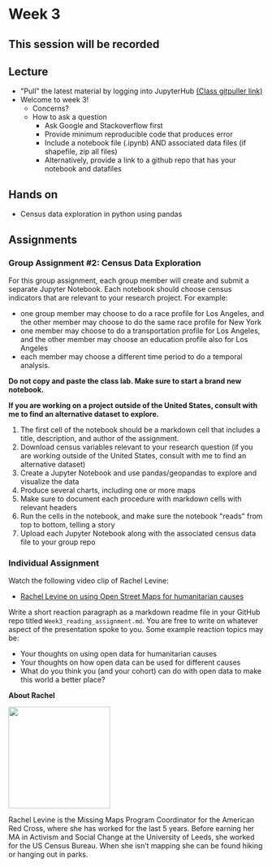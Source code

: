 # Week 3

## This session will be recorded

## Lecture
*   "Pull" the latest material by logging into JupyterHub [(Class gitpuller link)](https://jupyter.idre.ucla.edu/hub/user-redirect/git-pull?repo=https%3A%2F%2Fgithub.com%2Fyohman%2F21W-DH140&urlpath=tree%2F21W-DH140%2F&branch=master)
*   Welcome to week 3!
    * Concerns?
    * How to ask a question
      * Ask Google and Stackoverflow first
      * Provide minimum reproducible code that produces error
      * Include a notebook file (.ipynb) AND associated data files (if shapefile, zip all files)
      * Alternatively, provide a link to a github repo that has your notebook and datafiles

## Hands on
*   Census data exploration in python using pandas

## Assignments

### Group Assignment #2: Census Data Exploration

For this group assignment, each group member will create and submit a separate Jupyter Notebook. Each notebook should choose census indicators that are relevant to your research project. For example:

-  one group member may choose to do a race profile for Los Angeles, and the other member may choose to do the same race profile for New York
-  one member may choose to do a transportation profile for Los Angeles, and the other member may choose an education profile also for Los Angeles
-  each member may choose a different time period to do a temporal analysis.

**Do not copy and paste the class lab. Make sure to start a brand new notebook.**

**If you are working on a project outside of the United States, consult with me to find an alternative dataset to explore.**

1.   The first cell of the notebook should be a markdown cell that includes a title, description, and author of the assignment.
1.   Download census variables relevant to your research question (if you are working outside of the United States, consult with me to find an alternative dataset)
1.   Create a Jupyter Notebook and use pandas/geopandas to explore and visualize the data
1.   Produce several charts, including one or more maps
1.   Make sure to document each procedure with markdown cells with relevant headers
1.   Run the cells in the notebook, and make sure the notebook "reads" from top to bottom, telling a story
1.   Upload each Jupyter Notebook along with the associated census data file to your group repo

### Individual Assignment

Watch the following video clip of Rachel Levine:

*  [Rachel Levine on using Open Street Maps for humanitarian causes](https://youtu.be/5zastnYViHU)

Write a short reaction paragraph as a markdown readme file in your GitHub repo titled `Week3_reading_assignment.md`. You are free to write on whatever aspect of the presentation spoke to you. Some example reaction topics may be:

* Your thoughts on using open data for humanitarian causes
* Your thoughts on how open data can be used for different causes
* What do you think you (and your cohort) can do with open data to make this world a better place?

**About Rachel**

<img src="https://lh6.googleusercontent.com/CwlRS3CbsTRz_QIqtHUMEjSTl8crdxZv42QYnAAHH4sQ5v51W-Y_I702rUzQdgZ-Kr0X4uyCdO83Sxtae3VKfoDUj88PMKI0jYSas13bb2HEODy1TsQ=w1280" width=200>

Rachel Levine is the Missing Maps Program Coordinator for the American Red Cross, where she has worked for the last 5 years.  Before earning her MA in Activism and Social Change at the University of Leeds, she worked for the US Census Bureau. When she isn’t mapping she can be found hiking or hanging out in parks.
